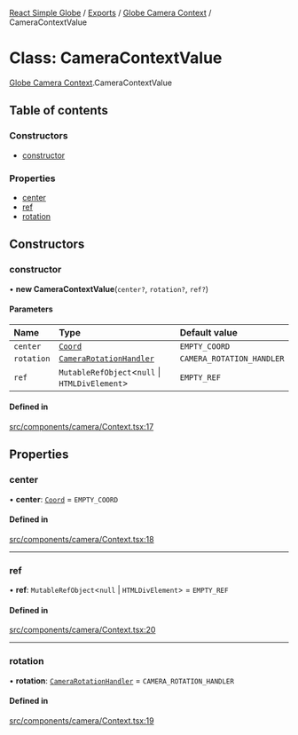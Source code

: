 [React Simple Globe](../README.md) / [Exports](../modules.md) / [Globe Camera Context](../modules/Globe_Camera_Context.md) / CameraContextValue

# Class: CameraContextValue

[Globe Camera Context](../modules/Globe_Camera_Context.md).CameraContextValue

## Table of contents

### Constructors

- [constructor](Globe_Camera_Context.CameraContextValue.md#constructor)

### Properties

- [center](Globe_Camera_Context.CameraContextValue.md#center)
- [ref](Globe_Camera_Context.CameraContextValue.md#ref)
- [rotation](Globe_Camera_Context.CameraContextValue.md#rotation)

## Constructors

### constructor

• **new CameraContextValue**(`center?`, `rotation?`, `ref?`)

#### Parameters

| Name | Type | Default value |
| :------ | :------ | :------ |
| `center` | [`Coord`](Globe_Classes.Coord.md) | `EMPTY_COORD` |
| `rotation` | [`CameraRotationHandler`](Globe_Camera_Rotate.CameraRotationHandler.md) | `CAMERA_ROTATION_HANDLER` |
| `ref` | `MutableRefObject`<``null`` \| `HTMLDivElement`\> | `EMPTY_REF` |

#### Defined in

[src/components/camera/Context.tsx:17](https://github.com/Gaushao/d3-react-globe/blob/636f719/src/components/camera/Context.tsx#L17)

## Properties

### center

• **center**: [`Coord`](Globe_Classes.Coord.md) = `EMPTY_COORD`

#### Defined in

[src/components/camera/Context.tsx:18](https://github.com/Gaushao/d3-react-globe/blob/636f719/src/components/camera/Context.tsx#L18)

___

### ref

• **ref**: `MutableRefObject`<``null`` \| `HTMLDivElement`\> = `EMPTY_REF`

#### Defined in

[src/components/camera/Context.tsx:20](https://github.com/Gaushao/d3-react-globe/blob/636f719/src/components/camera/Context.tsx#L20)

___

### rotation

• **rotation**: [`CameraRotationHandler`](Globe_Camera_Rotate.CameraRotationHandler.md) = `CAMERA_ROTATION_HANDLER`

#### Defined in

[src/components/camera/Context.tsx:19](https://github.com/Gaushao/d3-react-globe/blob/636f719/src/components/camera/Context.tsx#L19)

